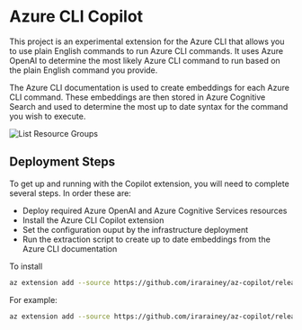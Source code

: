 # Azure CLI Copilot

This project is an experimental extension for the Azure CLI that allows you to use plain English commands to run Azure CLI commands. It uses Azure OpenAI to determine the most likely Azure CLI command to run based on the plain English command you provide.

The Azure CLI documentation is used to create embeddings for each Azure CLI command. These embeddings are then stored in Azure Cognitive Search and used to determine the most up to date syntax for the command you wish to execute.

![List Resource Groups](https://raw.githubusercontent.com/irarainey/az-copilot/main/resources/images/list_resource_group.png)

## Deployment Steps

To get up and running with the Copilot extension, you will need to complete several steps. In order these are:

- Deploy required Azure OpenAI and Azure Cognitive Services resources
- Install the Azure CLI Copilot extension
- Set the configuration ouput by the infrastructure deployment
- Run the extraction script to create up to date embeddings from the Azure CLI documentation

To install 

```bash
az extension add --source https://github.com/irarainey/az-copilot/releases/download/<VERSION>/copilot-<VERSION>-py3-none-any.whl --yes
```

For example:

```bash
az extension add --source https://github.com/irarainey/az-copilot/releases/download/0.1.14/copilot-0.1.14-py3-none-any.whl --yes
```